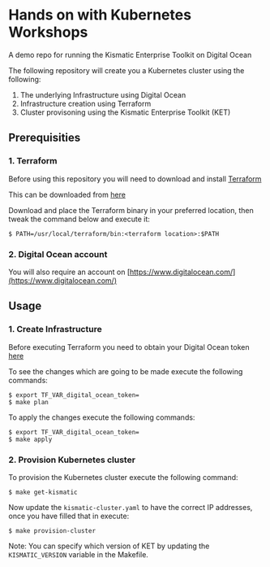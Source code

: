 # Hands on with Kubernetes Workshops

A demo repo for running the Kismatic Enterprise Toolkit on Digital Ocean

The following repository will create you a Kubernetes cluster using the following:

1. The underlying Infrastructure using Digital Ocean
2. Infrastructure creation using Terraform
3. Cluster provisoning using the Kismatic Enterprise Toolkit (KET)

## Prerequisities

### 1. Terraform

Before using this repository you will need to download and install [Terraform](https://www.terraform.io/)

This can be downloaded from [here](https://www.terraform.io/downloads.html)

Download and place the Terraform binary in your preferred location, then tweak the command below and execute it:

```
$ PATH=/usr/local/terraform/bin:<terraform location>:$PATH
```

### 2. Digital Ocean account

You will also require an account on [https://www.digitalocean.com/](https://www.digitalocean.com/)

## Usage

### 1. Create Infrastructure

Before executing Terraform you need to obtain your Digital Ocean token [here](https://cloud.digitalocean.com/settings/api/tokens)

To see the changes which are going to be made execute the following commands:

```
$ export TF_VAR_digital_ocean_token=
$ make plan
```

To apply the changes execute the following commands:

```
$ export TF_VAR_digital_ocean_token=
$ make apply
```

### 2. Provision Kubernetes cluster

To provision the Kubernetes cluster execute the following command:

```
$ make get-kismatic
```

Now update the `kismatic-cluster.yaml` to have the correct IP addresses, once you have filled that in execute:

```
$ make provision-cluster
```

Note: You can specify which version of KET by updating the `KISMATIC_VERSION` variable in the Makefile.